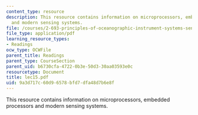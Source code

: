 ```yaml
---
content_type: resource
description: This resource contains information on microprocessors, embedded processors
  and modern sensing systems.
file: /courses/2-693-principles-of-oceanographic-instrument-systems-sensors-and-measurements-13-998-spring-2004/9a3d717c60d96578bfd7dfa48d7b6e8f_lec15.pdf
file_type: application/pdf
learning_resource_types:
- Readings
ocw_type: OCWFile
parent_title: Readings
parent_type: CourseSection
parent_uid: b6730cfa-4722-0b3e-50d3-30aa03593e0c
resourcetype: Document
title: lec15.pdf
uid: 9a3d717c-60d9-6578-bfd7-dfa48d7b6e8f
---
```

This resource contains information on microprocessors, embedded processors and modern sensing systems.

